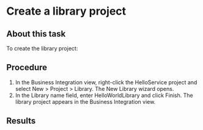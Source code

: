 <!-- image -->

# Create a library project

## About this task

To create the library project:

## Procedure

1. In the Business Integration view, right-click the HelloService project
and select New > Project > Library. The New
Library wizard opens.
2. In the Library name field, enter HelloWorldLibrary and
click Finish. The library project appears in
the Business Integration view.

## Results